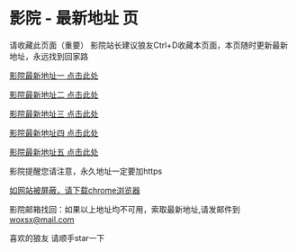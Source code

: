 # 影院 - 最新地址 页

请收藏此页面（重要）
影院站长建议狼友Ctrl+D收藏本页面，本页随时更新最新地址，永远找到回家路

[影院最新地址一 点击此处](https://5ganvk.com/) 

[影院最新地址二 点击此处](https://5ganvj.com/) 

[影院最新地址三 点击此处](https://5ganvh.com/) 

[影院最新地址四 点击此处](https://5ganvg.com/) 

[影院最新地址五 点击此处](https://5ganun.com/) 

影院提醒您请注意，永久地址一定要加https

[如网站被屏蔽，请下载chrome浏览器](https://8xe23.com/chrome_93.0.4577.82.apk) 

影院邮箱找回：如果以上地址均不可用，索取最新地址,请发邮件到 woxsx@mail.com

喜欢的狼友 请顺手star一下
